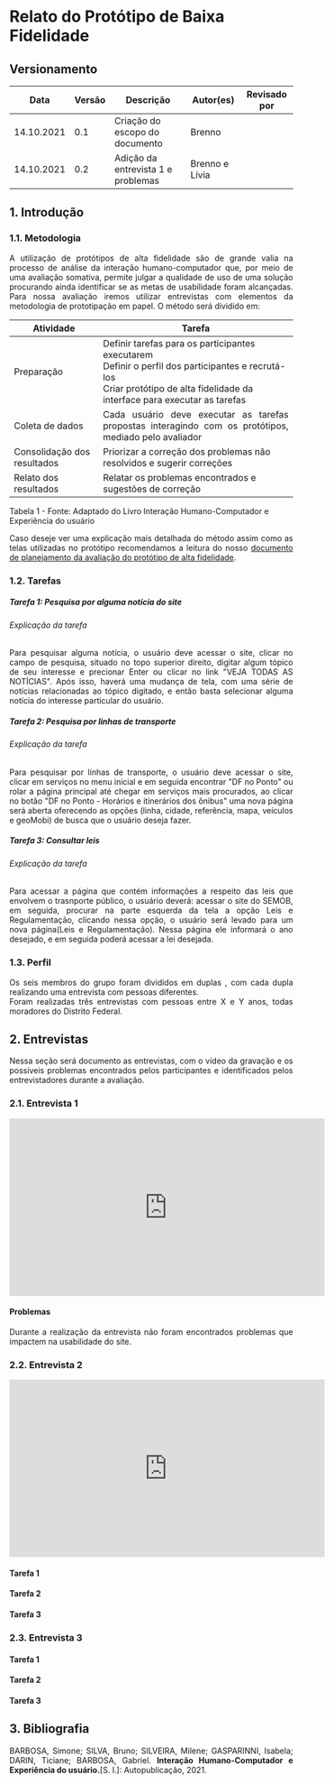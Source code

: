 # Relato do Protótipo de Baixa Fidelidade

## Versionamento

| Data       | Versão | Descrição                          | Autor(es)      | Revisado por |
| ---------- | ------ | ---------------------------------- | -------------- | ------------ |
| 14.10.2021 | 0.1    | Criação do escopo do documento     | Brenno         |              |
| 14.10.2021 | 0.2    | Adição da entrevista 1 e problemas | Brenno e Lívia |              |

## 1. Introdução

### 1.1. Metodologia

<div style="text-align: justify">A utilização de protótipos de alta fidelidade são de grande valia na processo de análise da interação humano-computador que, por meio de uma avaliação somativa, permite julgar a qualidade de uso de uma solução procurando ainda identificar se as metas de usabilidade foram alcançadas. Para nossa avaliação iremos utilizar entrevistas com elementos da metodologia de prototipação em papel. O método será dividido em:
</div>

| Atividade                   | Tarefa                                                                                                                                                                                 |
| --------------------------- | -------------------------------------------------------------------------------------------------------------------------------------------------------------------------------------- |
| Preparação                  | Definir tarefas para os participantes executarem<br> Definir o perfil dos participantes e recrutá-los<br> Criar protótipo de alta fidelidade da interface para executar as tarefas<br> |
| Coleta de dados             | <div style="text-align: justify">Cada usuário deve executar as tarefas propostas interagindo com os protótipos, mediado pelo avaliador</div>                                           |
| Consolidação dos resultados | Priorizar a correção dos problemas não resolvidos e sugerir correções                                                                                                                  |
| Relato dos resultados       | Relatar os problemas encontrados e sugestões de correção                                                                                                                               |

Tabela 1 - Fonte: Adaptado do Livro Interação Humano-Computador e Experiência do usuário

<div style="text-align: justify">Caso deseje ver uma explicação mais detalhada do método assim como as telas utilizadas no protótipo recomendamos a leitura do nosso <a = href='https://interacao-humano-computador.github.io/2021.1-Semob-DF/#/pages/planejamentoPrototipoAlta'>documento de planejamento da avaliação do protótipo de alta fidelidade</a>.

### 1.2. Tarefas

##### Tarefa 1: Pesquisa por alguma notícia do site

###### Explicação da tarefa

<div style="text-align: justify">Para pesquisar alguma notícia, o usuário deve acessar o site, clicar no campo de pesquisa, situado no topo superior direito, digitar algum tópico de seu interesse e precionar Enter ou clicar no link "VEJA TODAS AS NOTÍCIAS". Após isso, haverá uma mudança de tela, com uma série de notícias relacionadas ao tópico digitado, e então basta selecionar alguma notícia do interesse particular do usuário.</div>

##### Tarefa 2: Pesquisa por linhas de transporte

###### Explicação da tarefa

<div style="text-align: justify">Para pesquisar por linhas de transporte, o usuário deve acessar o site, clicar em serviços no menu inicial e em seguida encontrar "DF no Ponto" ou rolar a página principal até chegar em serviços mais procurados, ao clicar no botão "DF no Ponto - Horários e itinerários dos ônibus" uma nova página será aberta oferecendo as opções (linha, cidade, referência, mapa, veículos e geoMobi) de busca que o usuário deseja fazer.</div>

##### Tarefa 3: Consultar leis

###### Explicação da tarefa

<div style="text-align: justify"> Para acessar a página que contém informações a respeito das leis que envolvem o trasnporte público, o usuário deverá: acessar o site do SEMOB, em seguida, procurar na parte esquerda da tela a opção Leis e Regulamentação, clicando nessa opção, o usuário será levado para um nova página(Leis e Regulamentação). Nessa página ele informará o ano desejado, e em seguida poderá acessar a lei desejada.</div>

### 1.3. Perfil

<div style="text-align: justify">Os seis membros do grupo foram divididos em duplas , com cada dupla realizando uma entrevista com pessoas diferentes.</div>

<div style="text-align: justify">Foram realizadas três entrevistas com pessoas entre X e Y anos, todas moradores do Distrito Federal.</div>

## 2. Entrevistas

<div style="text-align: justify">Nessa seção será documento as entrevistas, com o vídeo da gravação e  os possíveis problemas encontrados pelos participantes e identificados pelos entrevistadores durante a avaliação.</div>

### 2.1. Entrevista 1

<div style="width: 50%;">
    <iframe width="560" height="315" src="https://www.youtube.com/embed/XNAByq3TXww" title="YouTube video player" frameborder="0" allow="accelerometer; autoplay; clipboard-write; encrypted-media; gyroscope; picture-in-picture" allowfullscreen></iframe>
</div>

#### Problemas

<div style="text-align: justify"> Durante a realização da entrevista não foram encontrados problemas que impactem na usabilidade do site.</div>

### 2.2. Entrevista 2

<div style="width: 50%;">
    <iframe width="560" height="315" src="https://www.youtube.com/embed/jjZdIDH8Hp0" title="YouTube video player" frameborder="0" allow="accelerometer; autoplay; clipboard-write; encrypted-media; gyroscope; picture-in-picture" allowfullscreen></iframe>
</div>

#### Tarefa 1

#### Tarefa 2

#### Tarefa 3

### 2.3. Entrevista 3

#### Tarefa 1

#### Tarefa 2

#### Tarefa 3

## 3. Bibliografia

BARBOSA, Simone; SILVA, Bruno; SILVEIRA, Milene; GASPARINNI, Isabela; DARIN, Ticiane; BARBOSA, Gabriel. <b>Interação Humano-Computador e Experiência do usuário.</b>[S. l.]: Autopublicação, 2021.
